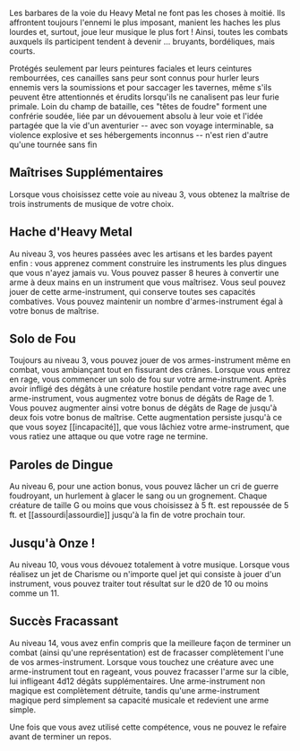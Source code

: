 Les barbares de la voie du Heavy Metal ne font pas les choses à moitié. Ils affrontent toujours l'ennemi le plus imposant, manient les haches les plus lourdes et, surtout, joue leur musique le plus fort ! Ainsi, toutes les combats auxquels ils participent tendent à devenir ... bruyants, bordéliques, mais courts.

Protégés seulement par leurs peintures faciales et leurs ceintures rembourrées, ces canailles sans peur sont connus pour hurler leurs ennemis vers la soumissions et pour saccager les tavernes, même s'ils peuvent être attentionnés et érudits lorsqu'ils ne canalisent pas leur furie primale. Loin du champ de bataille, ces "têtes de foudre" forment une confrérie soudée, liée par un dévouement absolu à leur voie et l'idée partagée que la vie d'un aventurier -- avec son voyage interminable, sa violence explosive et ses hébergements inconnus -- n'est rien d'autre qu'une tournée sans fin

## Maîtrises Supplémentaires

Lorsque vous choisissez cette voie au niveau 3, vous obtenez la maîtrise de trois instruments de musique de votre choix. 

## Hache d'Heavy Metal

Au niveau 3, vos heures passées avec les artisans et les bardes payent enfin : vous apprenez comment construire les instruments les plus dingues que vous n'ayez jamais vu. Vous pouvez passer 8 heures à convertir une arme à deux mains en un instrument que vous maîtrisez. Vous seul pouvez jouer de cette arme-instrument, qui conserve toutes ses capacités combatives. Vous pouvez maintenir un nombre d'armes-instrument égal à votre bonus de maîtrise.

## Solo de Fou

Toujours au niveau 3, vous pouvez jouer de vos armes-instrument même en combat, vous ambiançant tout en fissurant des crânes. Lorsque vous entrez en rage, vous commencer un solo de fou sur votre arme-instrument. Après avoir infligé des dégâts à une créature hostile pendant votre rage avec une arme-instrument, vous augmentez votre bonus de dégâts de Rage de 1. Vous pouvez augmenter ainsi votre bonus de dégâts de Rage de jusqu'à deux fois votre bonus de maîtrise. Cette augmentation persiste jusqu'à ce que vous soyez [[incapacité]], que vous lâchiez votre arme-instrument, que vous ratiez une attaque ou que votre rage ne termine.

## Paroles de Dingue

Au niveau 6, pour une action bonus, vous pouvez lâcher un cri de guerre foudroyant, un hurlement à glacer le sang ou un grognement. Chaque créature de taille G ou moins que vous choisissez à 5 ft. est repoussée de 5 ft. et [[assourdi|assourdie]] jusqu'à la fin de votre prochain tour.

## Jusqu'à Onze ! 

Au niveau 10, vous vous dévouez totalement à votre musique. Lorsque vous réalisez un jet de Charisme ou n'importe quel jet qui consiste à jouer d'un instrument, vous pouvez traiter tout résultat sur le d20 de 10 ou moins comme un 11.

## Succès Fracassant

Au niveau 14, vous avez enfin compris que la meilleure façon de terminer un combat (ainsi qu'une représentation) est de fracasser complètement l'une de vos armes-instrument. Lorsque vous touchez une créature avec une arme-instrument tout en rageant, vous pouvez fracasser l'arme sur la cible, lui infligeant 4d12 dégâts supplémentaires. Une arme-instrument non magique est complètement détruite, tandis qu'une arme-instrument magique perd simplement sa capacité musicale et redevient une arme simple. 

Une fois que vous avez utilisé cette compétence, vous ne pouvez le refaire avant de terminer un repos.